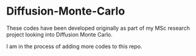 # Diffusion-Monte-Carlo

These codes have been developed originally as part of my MSc research project looking into Diffusion Monte Carlo.

I am in the process of adding more codes to this repo.
